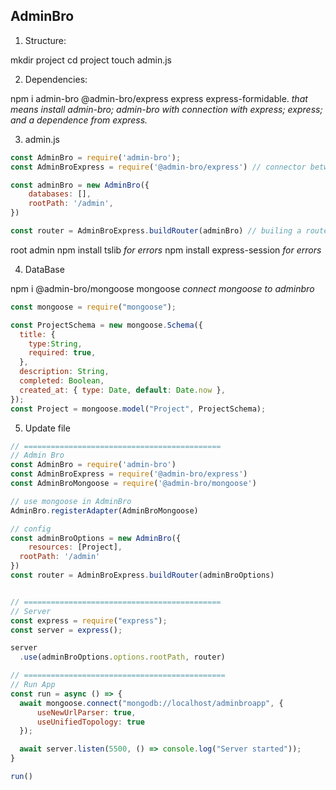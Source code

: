 ## AdminBro

1. Structure:

mkdir project
cd project
touch admin.js


2. Dependencies:

npm i admin-bro @admin-bro/express express express-formidable.
*that means install admin-bro; admin-bro with connection with express; express; and a dependence from express.*

3. admin.js

```js
const AdminBro = require('admin-bro');
const AdminBroExpress = require('@admin-bro/express') // connector between admin-bro and express

const adminBro = new AdminBro({
    databases: [],
    rootPath: '/admin',
})

const router = AdminBroExpress.buildRouter(adminBro) // builing a route with my new object adminbro inside.
```

root admin
npm install tslib *for errors*
npm install express-session *for errors*

4. DataBase

npm i @admin-bro/mongoose mongoose *connect mongoose to adminbro*

```js 
const mongoose = require("mongoose");

const ProjectSchema = new mongoose.Schema({
  title: {
    type:String,
    required: true,
  },
  description: String,
  completed: Boolean,
  created_at: { type: Date, default: Date.now },
});
const Project = mongoose.model("Project", ProjectSchema);
```

5. Update file

```js
// ============================================
// Admin Bro
const AdminBro = require('admin-bro')
const AdminBroExpress = require('@admin-bro/express')
const AdminBroMongoose = require('@admin-bro/mongoose')

// use mongoose in AdminBro
AdminBro.registerAdapter(AdminBroMongoose)

// config
const adminBroOptions = new AdminBro({
	resources: [Project],
  rootPath: '/admin'
})
const router = AdminBroExpress.buildRouter(adminBroOptions)


// ============================================
// Server
const express = require("express");
const server = express();

server
  .use(adminBroOptions.options.rootPath, router)

// =============================================
// Run App
const run = async () => {
  await mongoose.connect("mongodb://localhost/adminbroapp", {
      useNewUrlParser: true,
      useUnifiedTopology: true
  });

  await server.listen(5500, () => console.log("Server started"));
}

run()
```